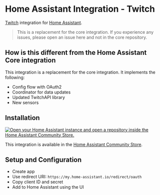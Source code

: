 # Home Assistant Integration - Twitch

[Twitch](https://twitch.tv) integration for [Home Assistant](https://www.home-assistant.io/).

> This is a replacement for the core integration. If you experience any issues, please open an issue here and not in the core repository.

## How is this different from the Home Assistant Core integration

This integration is a replacement for the core integration. It implements the following:

- Config flow with OAuth2
- Coordinator for data updates
- Updated TwitchAPI library
- New sensors

## Installation

[![Open your Home Assistant instance and open a repository inside the Home Assistant Community Store.](https://my.home-assistant.io/badges/hacs_repository.svg)](https://my.home-assistant.io/redirect/hacs_repository/?owner=timmo001&repository=homeassistant-integration-twitch&category=integration)

This integration is available in the [Home Assistant Community Store](https://hacs.xyz/).

## Setup and Configuration

- Create app
- Use redirect URI: `https://my.home-assistant.io/redirect/oauth`
- Copy client ID and secret
- Add to Home Assistant using the UI
